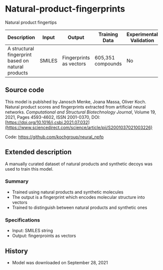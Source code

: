 # Natural-product-fingerprints

Natural product fingertips

| Description | Input  | Output  | Training Data | Experimental Validation |
| ------- | --- | --- | --- | --- |
| A structural fingerprint based on natural products | SMILES | Fingerprints as vectors | 605,351 compounds | No |

## Source code
This model is publshed by Janosch Menke, Joana Massa, Oliver Koch. Natural product scores and fingerprints extracted from artificial neural networks. *Computational and Structural Biotechnology Journal*, Volume 19, 2021, Pages 4593-4602, ISSN 2001-0370, DOI: [https://doi.org/10.1016/j.csbj.2021.07.032](https://www.sciencedirect.com/science/article/pii/S2001037021003226)

Code: https://github.com/kochgroup/neural_npfp

## Extended description
A manually curated dataset of natural products and synthetic decoys was used to train this model. 

### Summary
- Trained using natural products and synthetic molecules
- The output is a fingerprint which encodes molecular structure into vectors
- Trained to distinguish between natural products and synthetic ones

### Specifications
- Input: SMILES string
- Output: fingerproints as vectors

## History
- Model was downloaded on September 28, 2021

